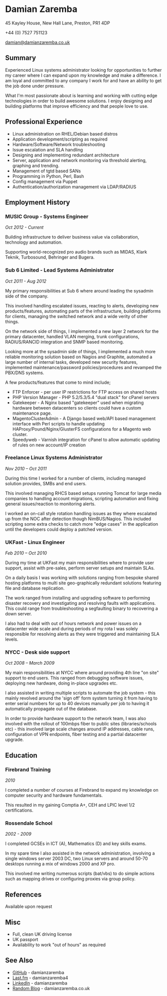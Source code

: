 Damian Zaremba
=============
45 Kayley House, New Hall Lane, Preston, PR1 4DP

+44 (0) 7527 751123

damian@damianzaremba.co.uk

Summary
-------
Experienced Linux systems administrator looking for opportunities to further my career where I can expand upon my knowledge and make a difference. I am loyal and committed to any company I work for and have an ability to get the job done under pressure.

What I'm most passionate about is learning and working with cutting edge technologies in order to build awesome solutions. I enjoy designing and building platforms that improve efficiency and that people love to use.

Professional Experience
-----------------------
* Linux administration on RHEL/Debian based distros
* Application development/scripting as required
* Hardware/Software/Network troubleshooting
* Issue escalation and SLA handling
* Designing and implementing redundant architecture
* Server, application and network monitoring via threshold alerting, graphing and trending.
* Management of tgtd based SANs
* Programming in Python, Perl, Bash
* Config management via Puppet
* Authentication/authorization management via LDAP/RADIUS

Employment History
-------------
### MUSIC Group - Systems Engineer
*Oct 2012 - Current*

Building infrastructure to deliver business value via collaboration, technology and automation.

Supporting world-recognized pro audio brands such as MIDAS, Klark Teknik, Turbosound, Behringer and Bugera.

### Sub 6 Limited - Lead Systems Administrator
*Oct 2011 - Aug 2012*

My primary responsibilities at Sub 6 where around leading the sysadmin side of the company.

This involved handling escalated issues, reacting to alerts, developing new products/features, automating parts of the infrastructure, building platforms for clients, managing the switched network and a wide verity of other things.

On the network side of things, I implemented a new layer 2 network for the primary datacenter, handled VLAN merging, trunk configurations, RADIUS/RANCID integration and SNMP based monitoring.

Looking more at the sysadmin side of things, I implemented a much more reliable monitoring solution based on Nagios and Graphite, automated a large number of internal tasks, developed new security features, implemented maintenance/password policies/procedures and revamped the PBX/DNS systems.

A few products/features that come to mind include;

* FTP Enforcer - per user IP restrictions for FTP access on shared hosts
* PHP Version Manager - PHP 5.2/5.3/5.4 "dual stack" for cPanel servers
* Gatekeeper - A Nginx based "gatekeeper" used when migrating hardware between datacenters so clients could have a custom maintenance page.
* MagentoClusterAdmin - A Django based web/API based management interface with Perl scripts to handle updating HAProxy/Pound/Nginx/GlusterFS configurations for a Magento web cluster.
* Speedyweb - Varnish integration for cPanel to allow automatic updating of rules on new account/IP creation

### Freelance Linux Systems Administrator
*Nov 2010 – Oct 2011*

During this time I worked for a number of clients, including managed solution provides, SMBs and end users.

This involved managing RHCS based setups running Tomcat for large media companies to handling account migrations, scripting automation and fixing general issues/reaction to monitoring alerts.

I worked an on-call style rotation handling issues as they where escalated up from the NOC after detection though NimBUS/Nagios. This included scripting some extra checks to catch more "edge cases" in the application until the developers could deploy a patched version.

### UKFast - Linux Engineer
*Feb 2010 – Oct 2010*

During my time at UKFast my main responsibilities where to provide user support, assist with pre-sales, perform server setups and maintain SLAs.

On a daily basis I was working with solutions ranging from bespoke shared hosting platforms to multi site geo-graphically redundant solutions featuring file and database replication.

The work ranged from installing and upgrading software to performing disaster recovery and investigating and resolving faults with applications. This could range from troubleshooting a segfaulting binary to recovering a down server.

I also had to deal with out of hours network and power issues on a datacenter wide scale and during periods of my rota I was solely responsible for resolving alerts as they were triggered and maintaining SLA levels.

### NYCC - Desk side support
*Oct 2008 – March 2009*

My main responsibilities at NYCC where around providing 4th line "on site" support to end users. This ranged from debugging software issues, deploying new hardware, doing in-place upgrades etc.

I also assisted in writing multiple scripts to automate the job system - this mainly revolved around the 'sign off' form system turning it from having to enter serial numbers for up to 40 devices manually per job to having it automatically propagate out of the database. 

In order to provide hardware support to the network team, I was also involved with the rollout of 100mbps fiber to public sites (libraries/schools etc) - this involved large scale changes around IP addresses, cable runs, configuration of VPN endpoints, fiber testing and a partial datacenter upgrade.

Education
-------------
### Firebrand Training
*2010*

I completed a number of courses at Firebrand to expand my knowledge on computer security and hardware fundamentals.

This resulted in my gaining Comptia A+, CEH and LPIC level 1/2 certifications.

### Rossendale School
*2002 - 2009*

I completed GCSEs in ICT (A), Mathematics (D) and key skills exams.

In my spare time I also assisted in the network administration, involving a single windows server 2003 DC, two Linux servers and around 50-70 desktops running a mix of windows 2000 and XP pro.

This involved me writing numerous scripts (bat/vbs) to do simple actions such as mapping drives or configuring proxies via group policy.

References
----------
Available upon request

Misc
----
* Full, clean UK driving license
* UK passport
* Availability to work "out of hours" as required

See Also
--------
* [GitHub](https://github.com/damianzaremba) - damianzaremba
* [Last.fm](http://last.fm/user/damianzaremba4) - damianzaremba4
* [LinkedIn](http://uk.linkedin.com/in/damianzaremba) - damianzaremba
* [Random Blog](http://damianzaremba.co.uk) - damianzaremba.co.uk
